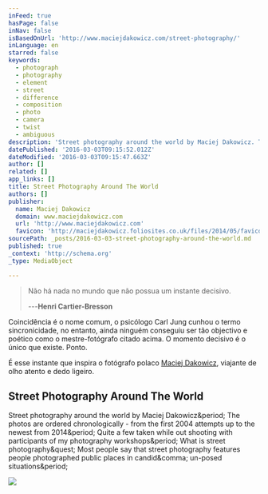 ```yaml
---
inFeed: true
hasPage: false
inNav: false
isBasedOnUrl: 'http://www.maciejdakowicz.com/street-photography/'
inLanguage: en
starred: false
keywords:
  - photograph
  - photography
  - element
  - street
  - difference
  - composition
  - photo
  - camera
  - twist
  - ambiguous
description: 'Street photography around the world by Maciej Dakowicz. The photos are ordered chronologically - from the first 2004 attempts up to the newest from 2014. Quite a few taken while out shooting with participants of my photography workshops. What is street photography? Most people say that street photography features people photographed public places in candid, un-posed situations.'
datePublished: '2016-03-03T09:15:52.012Z'
dateModified: '2016-03-03T09:15:47.663Z'
author: []
related: []
app_links: []
title: Street Photography Around The World
authors: []
publisher:
  name: Maciej Dakowicz
  domain: www.maciejdakowicz.com
  url: 'http://www.maciejdakowicz.com'
  favicon: 'http://maciejdakowicz.foliosites.co.uk/files/2014/05/favicon.ico'
sourcePath: _posts/2016-03-03-street-photography-around-the-world.md
published: true
_context: 'http://schema.org'
_type: MediaObject

---
```

> Não há nada no mundo que não possua um instante decisivo.
> 
> ---**Henri Cartier-Bresson**

Coincidência é o nome comum, o psicólogo Carl Jung cunhou o termo sincronicidade, no entanto, ainda ninguém conseguiu ser tão objectivo e poético como o mestre-fotógrafo citado acima. O momento decisivo é o único que existe. Ponto.

É esse instante que inspira o fotógrafo polaco [Maciej Dakowicz][0], viajante de olho atento e dedo ligeiro.

<article style=""><h1>Street Photography Around The World</h1><p>Street photography around the world by Maciej Dakowicz&amp;period; The photos are ordered chronologically - from the first 2004 attempts up to the newest from 2014&amp;period; Quite a few taken while out shooting with participants of my photography workshops&amp;period; What is street photography&amp;quest; Most people say that street photography features people photographed public places in candid&amp;comma; un-posed situations&amp;period;</p><img src="http://www.maciejdakowicz.com/files/posts/1566/india_maharashtra_kamshet_city_market_vegetable_seller.jpg" /></article>



[0]: http://t.umblr.com/redirect?z=http%3A%2F%2Fwww.maciejdakowicz.com%2F&t=M2Q5NDY1ZWI4OWE3YTFhNjhjNjcyYjViMDcxMjJlOWQ3NWM5OGU0ZSxZMmtVYzhpVQ%3D%3D